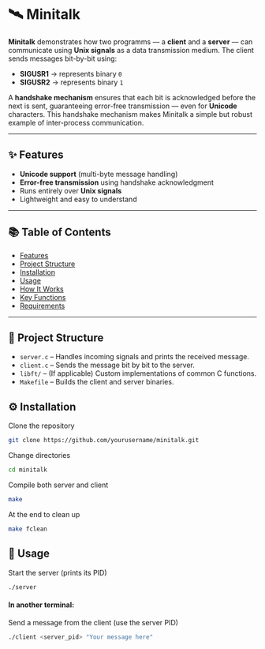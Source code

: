 # 🛰️ Minitalk

**Minitalk** demonstrates how two programms — a **client** and a **server** — can communicate using **Unix signals** as a data transmission medium. The client sends messages bit-by-bit using:

- **SIGUSR1** → represents binary `0`
- **SIGUSR2** → represents binary `1`

A **handshake mechanism** ensures that each bit is acknowledged before the next is sent, guaranteeing error-free transmission — even for **Unicode** characters. This handshake mechanism makes Minitalk a simple but robust example of inter-process communication.

---

## ✨ Features
- **Unicode support** (multi-byte message handling)
- **Error-free transmission** using handshake acknowledgment
- Runs entirely over **Unix signals**
- Lightweight and easy to understand

---

## 📚 Table of Contents
- [Features](#-features)
- [Project Structure](#-project-structure)
- [Installation](#-installation)
- [Usage](#-usage)
- [How It Works](#-how-it-works)
- [Key Functions](#-key-functions)
- [Requirements](#-requirements)

---

## 📁 Project Structure

- `server.c` – Handles incoming signals and prints the received message.
- `client.c` – Sends the message bit by bit to the server.
- `libft/` – (If applicable) Custom implementations of common C functions.
- `Makefile` – Builds the client and server binaries.

## ⚙️ Installation

Clone the repository

```bash
git clone https://github.com/yourusername/minitalk.git
```
Change directories

```bash
cd minitalk
```

Compile both server and client

```bash
make
```
At the end to clean up

```bash
make fclean
```

## 🚀 Usage

Start the server (prints its PID)
```bash
./server
```
#### In another terminal:

Send a message from the client (use the server PID)
   
```bash
./client <server_pid> "Your message here"
```
